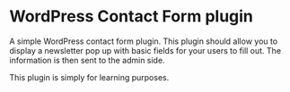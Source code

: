 # WordPress Contact Form plugin
A simple WordPress contact form plugin. This plugin should allow you to display a newsletter pop up with basic fields for your users to fill out. The information is then sent to the admin side.

This plugin is simply for learning purposes.
